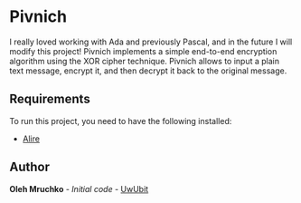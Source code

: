# Pivnich

I really loved working with Ada and previously Pascal, and in the future I will modify this project!
Pivnich implements a simple end-to-end encryption algorithm using the XOR cipher technique.
Pivnich allows to input a plain text message, encrypt it, and then decrypt it back to the original message.

## Requirements

To run this project, you need to have the following installed:

- [Alire](https://alire.ada.dev)

## Author
**Oleh Mruchko** - *Initial code* - [UwUbit](https://github.com/UwUbit)
